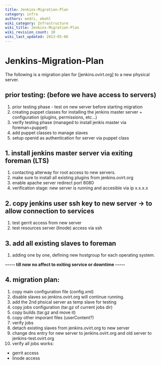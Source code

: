 ```yaml
---
title: Jenkins-Migration-Plan
category: infra
authors: eedri, ekohl
wiki_category: Infrastructure
wiki_title: Jenkins-Migration-Plan
wiki_revision_count: 10
wiki_last_updated: 2013-05-06
---
```


# Jenkins-Migration-Plan

The following is a migration plan for [jenkins.ovirt.org] to a new physical server.

## prior testing: (before we have access to servers)

1.  prior testing phase - test on new server before starting migration
2.  creating puppet classes for installing the jenkins master server + configuration (plugins, permissions, etc...)
3.  verify testing phase (managed to install jenkis master via foreman+puppet)
4.  add puppet classes to manage slaves
5.  setup openid as authentication for server via puppet class

## 1. install jenkins master server via exiting foreman (LTS)

1.  contacting alterway for root access to new servers.
2.  make sure to install all existing plugins from jenkins.ovirt.org
3.  enable apache server redirect port 8080
4.  verification stage: new server is running and accesible via ip x.x.x.x

## 2. copy jenkins user ssh key to new server -> to allow connection to services

1.  test gerrit access from new server
2.  test resources server (linode) access via ssh

## 3. add all existing slaves to foreman

1.  adding one by one, defining new hostgroup for each operating system.

**----- till now no affect to exiting service or downtime -----**

## 4. migration plan:

1.  copy main configuration file (config.xml)
2.  disable slaves so jenkins.ovirt.org will continue running.
3.  add the 2nd phsical server as temp slave for testing
4.  copy jobs configuration (tar.gz of current jobs dir)
5.  copy builds (tar.gz and move it)
6.  copy other imporant files (userContent?)
7.  verify jobs
8.  detach existing slaves from jenkins.ovirt.org to new server
9.  change dns entry for new server to jenkins.ovirt.org and old server to jenkins-test.ovirt.org
10. verify all jobs works:

*   gerrit access
*   linode access
